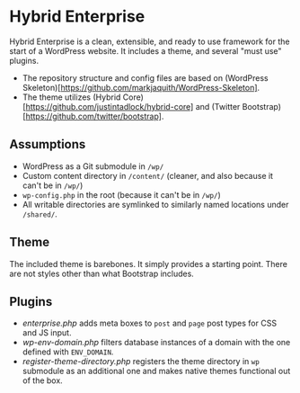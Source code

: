 # Hybrid Enterprise

Hybrid Enterprise is a clean, extensible, and ready to use framework for the start of a WordPress website. It includes a theme, and several "must use" plugins.

* The repository structure and config files are based on (WordPress Skeleton)[https://github.com/markjaquith/WordPress-Skeleton].
* The theme utilizes (Hybrid Core)[https://github.com/justintadlock/hybrid-core] and (Twitter Bootstrap)[https://github.com/twitter/bootstrap].

## Assumptions

* WordPress as a Git submodule in `/wp/`
* Custom content directory in `/content/` (cleaner, and also because it can't be in `/wp/`)
* `wp-config.php` in the root (because it can't be in `/wp/`)
* All writable directories are symlinked to similarly named locations under `/shared/`.

## Theme

The included theme is barebones. It simply provides a starting point. There are not styles other than what Bootstrap includes.

## Plugins

* *enterprise.php* adds meta boxes to `post` and `page` post types for CSS and JS input.
* *wp-env-domain.php* filters database instances of a domain with the one defined with `ENV_DOMAIN`.
* *register-theme-directory.php* registers the theme directory in `wp` submodule as an additional one and makes native themes functional out of the box.